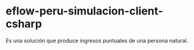 # eflow-peru-simulacion-client-csharp
Es una solución que produce ingresos puntuales de una persona natural.
